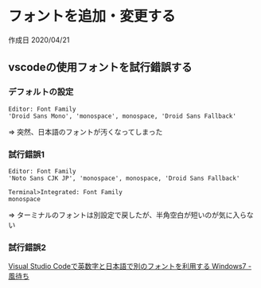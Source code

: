 # フォントを追加・変更する

作成日 2020/04/21

## vscodeの使用フォントを試行錯誤する

### デフォルトの設定

```text
Editor: Font Family
'Droid Sans Mono', 'monospace', monospace, 'Droid Sans Fallback'
```

=> 突然、日本語のフォントが汚くなってしまった

### 試行錯誤1

```text
Editor: Font Family
'Noto Sans CJK JP', 'monospace', monospace, 'Droid Sans Fallback'

Terminal>Integrated: Font Family
monospace
```

=> ターミナルのフォントは別設定で戻したが、半角空白が短いのが気に入らない

### 試行錯誤2

[Visual Studio Codeで英数字と日本語で別のフォントを利用する Windows7 \- 風待ち](http://kawadome.hatenablog.com/entry/2017/11/24/194118)
